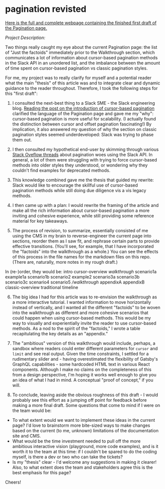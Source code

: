 # pagination revisted

[Here is the full and complete webpage containing the finished first draft of the Pagination page.]()

*Project Description:*

Two things really caught my eye about the current Pagination page: the list of "Just the factoids" immediately prior to the Walkthrough section, which communicates a lot of information about cursor-based pagination methods in the Slack API in an unordered list, and the imbalance between the amount of time spent on cursor-based pagination vs classic pagination styles. 

For me, my project was to really clarify for myself and a potential reader what the main "thesis" of this article was and to integrate clear and dynamic guidance to the reader throughout. Therefore, I took the following steps for this "first draft":

1. I consulted the next-best thing to a Slack SME - the Slack engineering blog. [Reading the post on the introduction of cursor-based pagination]() clarified the language of the Pagination page and gave me my "why": cursor-based pagination is more useful for scalability. (I actually found the distinction between cursor and offset pagination fascinating!) By implication, it also answered my question of why the section on classic pagination styles seemed underdeveloped: Slack was trying to phase them out.

2. I then consulted my hypothetical end-user by skimming through various [Stack Oveflow threads]() about pagination woes using the Slack API. In general, a lot of them were struggling with trying to force cursor-based methods into older styles they understood, or wondering why they couldn't find examples for deprecated methods.

3. This knowledge combined gave me the thesis that guided my rewrite: Slack would like to encourage the skillful use of cursor-based pagination methods while still doing due diligence vis a vis legacy methods.

4. I then came up with a plan: I would rewrite the framing of the article and make all the rich information about cursor-based pagination a more inviting and cohesive experience, while still providing some reference material for key takeaways.

5. The process of revision, to summarize, essentially consisted of me using the CMS in my brain to reverse-engineer the current page into sections, reorder them as I saw fit, and rephrase certain parts to provide effective transitions. (You'll see, for example, that I have incorporated the "factoids" into the walkthrough as a whole.) You can see the effects of this process in the file names for the markdown files on this repo. (There are, naturally, more notes in my rough draft.)

In (re-)order, they would be:
intro
cursor-overview
*walkthrough*
scenario1a
example1a
scenario1b
scenario2
example2
scenario3a
scenario3b
scenario3c
scenario4
scenario5
*/walkthrough*
appendixA
appendixB
classic-overview
traditional
timeline

6. The big idea I had for this article was to re-envision the walkthrough as a more interactive tutorial. I wanted information to move horizontally instead of vertically, and I wanted all the different "factoids" to be woven into the walkthrough as different and more cohesive scenarios that could happen when using cursor-based methods. This would be my way to visually and experientially invite the reader to use cursor-based methods. As a nod to the spirit of the "factoids," I wrote a table recapitulating the key details as an "appendix."

7. The "ambitious" version of this walkthrough would include, perhaps, a sandbox where readers could enter different parameters for `cursor` and `limit` and see real output. Given the time constraints, I settled for a rudimentary slider and - having overestimated the flexibility of Gatsby's GraphQL capabilities - some hardcoded HTML text in various React components. Although I make no claims on the completeness of this from a design perspective, I'm hoping it works well enough to give you an idea of what I had in mind. A conceptual "proof of concept," if you will.

8. To conclude, leaving aside the obvious roughness of this draft - I would probably see this effort as a jumping off point for feedback before making a more final draft. Some questions that come to mind if I were on the team would be:

- To what extent would we want to implement these ideas in the current page? I'd love to brainstorm more bite-sized ways to make changes based on the current (to me, unknown) limitations of the documentation site and CMS.
- What would be the time investment needed to pull off the more ambitious interactive vision (playground, more code examples), and is it worth it to the team at this time: if I couldn't be spared to do the coding myself, is there a dev or two who can take the tickets?
- Is my "thesis" clear - I'd welcome any suggestions in making it clearer! Also, to what extent does the team and stakeholders agree this is the best emphasis for this page?

Cheers!